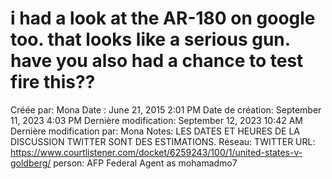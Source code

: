 # i had a look at the AR-180 on google too. that looks like a serious gun. have you also had a chance to test fire this??

Créée par: Mona
Date : June 21, 2015 2:01 PM
Date de création: September 11, 2023 4:03 PM
Dernière modification: September 12, 2023 10:42 AM
Dernière modification par: Mona
Notes: LES DATES ET HEURES DE LA DISCUSSION TWITTER SONT DES ESTIMATIONS.
Réseau: TWITTER
URL: https://www.courtlistener.com/docket/6259243/100/1/united-states-v-goldberg/
person: AFP Federal Agent as mohamadmo7
